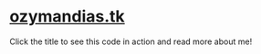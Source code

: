 # [ozymandias.tk](https://ozymandias.tk)

Click the title to see this code in action and read more about me!
